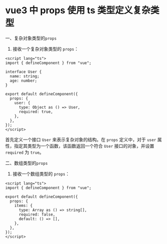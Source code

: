# vue3 中 props 使用 ts 类型定义复杂类型

一、复杂对象类型的`props`

1. 接收一个复杂对象类型的 `props`：

```vue
<script lang="ts">
import { defineComponent } from "vue";

interface User {
  name: string;
  age: number;
}

export default defineComponent({
  props: {
    user: {
      type: Object as () => User,
      required: true,
    },
  },
});
</script>
```

首先定义一个接口 `User` 来表示复杂对象的结构。在 `props` 定义中，对于 `user` 属性，指定其类型为一个函数，该函数返回一个符合 `User` 接口的对象，并设置 `required` 为 `true`。

二、数组类型的`props`

1. 接收一个数组类型的 `props`：

```vue
<script lang="ts">
import { defineComponent } from "vue";

export default defineComponent({
  props: {
    items: {
      type: Array as () => string[],
      required: false,
      default: () => [],
    },
  },
});
</script>
```
